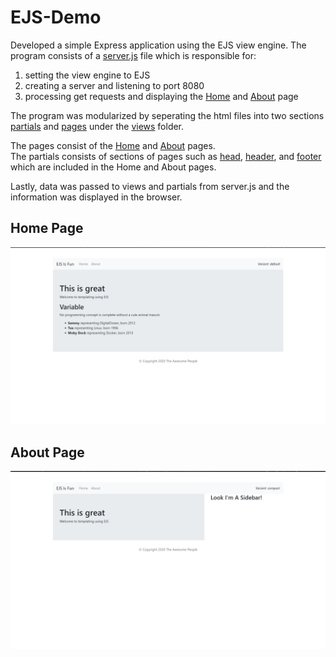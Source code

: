 # EJS-Demo

Developed a simple Express application using the EJS view engine. The program consists of a [server.js](https://github.com/muntasir-hossain314159/EJS-digitalocean-tutorial-ahoss1/blob/main/server.js) file which is responsible for:
1. setting the view engine to EJS
2. creating a server and listening to port 8080
3. processing get requests and displaying the [Home](https://github.com/muntasir-hossain314159/EJS-digitalocean-tutorial-ahoss1/blob/main/images/Home.PNG) and [About](https://github.com/muntasir-hossain314159/EJS-digitalocean-tutorial-ahoss1/blob/main/images/About.PNG) page

The program was modularized by seperating the html files into two sections [partials](https://github.com/muntasir-hossain314159/EJS-digitalocean-tutorial-ahoss1/tree/main/views/partials) and [pages](https://github.com/muntasir-hossain314159/EJS-digitalocean-tutorial-ahoss1/tree/main/views/pages) under the [views](https://github.com/muntasir-hossain314159/EJS-digitalocean-tutorial-ahoss1/tree/main/views) folder. <br>

The pages consist of the [Home](https://github.com/muntasir-hossain314159/EJS-digitalocean-tutorial-ahoss1/blob/main/views/pages/index.ejs) and [About](https://github.com/muntasir-hossain314159/EJS-digitalocean-tutorial-ahoss1/blob/main/views/pages/about.ejs) pages.<br>
The partials consists of sections of pages such as [head](https://github.com/muntasir-hossain314159/EJS-digitalocean-tutorial-ahoss1/blob/main/views/partials/head.ejs), [header](https://github.com/muntasir-hossain314159/EJS-digitalocean-tutorial-ahoss1/blob/main/views/partials/header.ejs), and [footer](https://github.com/muntasir-hossain314159/EJS-digitalocean-tutorial-ahoss1/blob/main/views/partials/footer.ejs) which are included in the Home and About pages.<br>

Lastly, data was passed to views and partials from server.js and the information was displayed in the browser.


## Home Page
<img src = "./images/Home.PNG">

## About Page
<img src = "./images/About.PNG">
 
